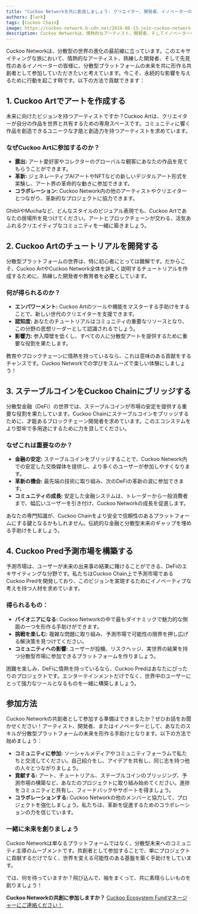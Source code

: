 ```yaml
---
title: "Cuckoo Networkを共に創造しましょう: クリエイター、開発者、イノベーターの皆様へ！"
authors: [lark]
tags: [Cuckoo Chain]
image: https://cuckoo-network.b-cdn.net/2024-08-13-join-cuckoo-network-co-builders-needed.webp
description: Cuckoo Networkは、情熱的なアーティスト、開発者、そしてイノベーターを募集しています。私たちと一緒に、アートを作成し、チュートリアルを開発し、ステーブルコインのブリッジを構築し、Cuckoo Chain上で予測市場を構築することで、分散型プラットフォームの未来を形作りませんか？ブロックチェーンの世界に影響を与えたいと思うなら、今がそのチャンスです！
---
```


Cuckoo Networkは、分散型の世界の進化の最前線に立っています。このエキサイティングな旅において、情熱的なアーティスト、熟練した開発者、そして先見性のあるイノベーターの皆様に、分散型プラットフォームの未来を共に形作る共創者として参加していただきたいと考えています。今こそ、永続的な影響を与えるために行動を起こす時です。以下の方法で貢献できます：

## 1. **Cuckoo Artでアートを作成する**

未来に向けたビジョンを持つアーティストですか？Cuckoo Artは、クリエイターが自分の作品を世界と共有するための専用スペースです。コミュニティに響く作品を創造できるユニークな才能と創造力を持つアーティストを求めています。

### なぜCuckoo Artに参加するのか？

- **露出:** アート愛好家やコレクターのグローバルな観客にあなたの作品を見てもらうことができます。
- **革新:** ジェネレーティブAIアートやNFTなどの新しいデジタルアート形式を実験し、アート界の革命的な動きに参加できます。
- **コラボレーション:** Cuckoo Network内の他のアーティストやクリエイターとつながり、革新的なプロジェクトに協力できます。

GhibliやMuchaなど、どんなスタイルのビジュアル表現でも、Cuckoo Artであなたの居場所を見つけてください。アートとブロックチェーンが交わる、活気あふれるクリエイティブなコミュニティを一緒に築きましょう。

## 2. **Cuckoo Artのチュートリアルを開発する**

分散型プラットフォームの世界は、特に初心者にとっては難解です。だからこそ、Cuckoo ArtやCuckoo Network全体を詳しく説明するチュートリアルを作成するために、熟練した開発者や教育者を必要としています。

### 何が得られるのか？

- **エンパワーメント:** Cuckoo Artのツールや機能をマスターする手助けをすることで、新しい世代のクリエイターを支援できます。
- **認知度:** あなたのチュートリアルはコミュニティの重要なリソースとなり、この分野の思想リーダーとして認識されるでしょう。
- **影響力:** 参入障壁を低くし、すべての人に分散型アートを提供するために重要な役割を果たします。

教育やブロックチェーンに情熱を持っているなら、これは意味のある貢献をするチャンスです。Cuckoo Networkでの学びをスムーズで楽しい体験にしましょう！

## 3. **ステーブルコインをCuckoo Chainにブリッジする**

分散型金融（DeFi）の世界では、ステーブルコインが市場の安定を提供する重要な役割を果たしています。Cuckoo Chainにステーブルコインをブリッジするために、才能あるブロックチェーン開発者を求めています。このエコシステムをより堅牢で多用途にするために力を貸してください。

### なぜこれは重要なのか？

- **金融の安定:** ステーブルコインをブリッジすることで、Cuckoo Network内での安定した交換媒体を提供し、より多くのユーザーが参加しやすくなります。
- **革新の機会:** 最先端の技術に取り組み、次のDeFiの革新の波に参加できます。
- **コミュニティの成長:** 安定した金融システムは、トレーダーから一般消費者まで、幅広いユーザーを引き付け、Cuckoo Networkの成長を促進します。

あなたの専門知識が、Cuckoo Chainをより安全で信頼性のあるプラットフォームにする鍵となるかもしれません。伝統的な金融と分散型未来のギャップを埋める手助けをしましょう。

## 4. **Cuckoo Pred予測市場を構築する**

予測市場は、ユーザーが未来の出来事の結果に賭けることができる、DeFiのエキサイティングな分野です。私たちはCuckoo Chain上で予測市場であるCuckoo Predを開発しており、このビジョンを実現するためにイノベーティブな考えを持つ人材を求めています。

### 得られるもの：

- **パイオニアになる:** Cuckoo Networkの中で最もダイナミックで魅力的な側面の一つを形作る手助けができます。
- **挑戦を楽しむ:** 複雑な問題に取り組み、予測市場で可能性の限界を押し広げる解決策を見つけてください。
- **コミュニティへの影響:** ユーザーが投機、リスクヘッジ、実世界の結果を持つ分散型市場に参加できるプラットフォームを作りましょう。

困難を楽しみ、DeFiに情熱を持っているなら、Cuckoo Predはあなたにぴったりのプロジェクトです。エンターテインメントだけでなく、世界中のユーザーにとって強力なツールとなるものを一緒に構築しましょう。

## **参加方法**

Cuckoo Networkの共創者として参加する準備はできましたか？ぜひお話をお聞かせください！アーティスト、開発者、またはイノベーターとして、あなたのスキルが分散型プラットフォームの未来を形作る手助けとなります。以下の方法で始めましょう：

- **コミュニティに参加:** ソーシャルメディアやコミュニティフォーラムで私たちと交流してください。自己紹介をし、アイデアを共有し、同じ志を持つ他の人々とつながりましょう。
- **貢献する:** アート、チュートリアル、ステーブルコインのブリッジング、予測市場の構築など、あなたのプロジェクトに取り組み始めてください。進捗をコミュニティと共有し、フィードバックやサポートを得ましょう。
- **コラボレーションする:** Cuckoo Networkの他のメンバーと協力して、プロジェクトを強化しましょう。私たちは、革新を促進するためのコラボレーションの力を信じています。

### **一緒に未来を創りましょう**

Cuckoo Networkは単なるプラットフォームではなく、分散型未来へのコミュニティ主導のムーブメントです。共創者として参加することで、単にプロジェクトに貢献するだけでなく、世界を変える可能性のある基盤を築く手助けをしています。

では、何を待っていますか？飛び込んで、袖をまくって、共に素晴らしいものを創りましょう！

**Cuckoo Networkの共創に参加しますか？** [Cuckoo Ecosystem Fundマネージャーにご連絡ください！](https://t.me/mikethrift)
